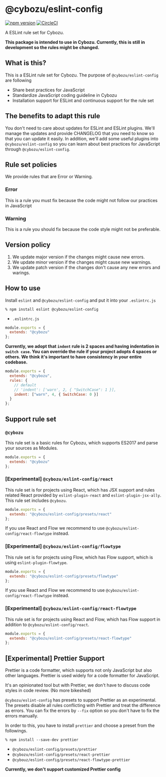 # @cybozu/eslint-config

[![npm version](https://badge.fury.io/js/%40cybozu%2Feslint-config.svg)](https://badge.fury.io/js/%40cybozu%2Feslint-config)
[![CircleCI](https://circleci.com/gh/cybozu/eslint-config.svg?style=shield)](https://circleci.com/gh/cybozu/eslint-config)

A ESLint rule set for Cybozu.

**This package is intended to use in Cybozu. Currently, this is still in development so the rules might be changed.**

## What is this?

This is a ESLint rule set for Cybozu.
The purpose of `@cybozu/eslint-config` are following

- Share best practices for JavaScript
- Standardize JavaScript coding guideline in Cybozu
- Installation support for ESLint and continuous support for the rule set

## The benefits to adapt this rule

You don't need to care about updates for ESLint and ESLint plugins.
We'll manage the updates and provide CHANGELOG that you need to know so that you can update it easily.
In addition, we'll add some useful plugins into `@cybozu/eslint-config` so you can learn about best practices for JavaScript through `@cybozu/eslint-config`.

## Rule set policies

We provide rules that are Error or Warning.

### Error

This is a rule you must fix because the code might not follow our practices in JavaScript

### Warning

This is a rule you should fix because the code style might not be preferable.

## Version policy

1.  We update major version if the changes might cause new errors.
1.  We update minor version if the changes might cause new warnings.
1.  We update patch version if the changes don't cause any new errors and warings.

## How to use

Install `eslint` and `@cybozu/eslint-config` and put it into your `.eslintrc.js`

```
% npm install eslint @cybozu/eslint-config
```

- `.eslintrc.js`

```js
module.exports = {
  extends: "@cybozu"
};
```

**Currently, we adopt that `indent` rule is 2 spaces and having indentation in `switch case`.
You can override the rule if your project adopts 4 spaces or others.
We think it's important to have consistency in your entire codebase.**

```js
module.exports = {
  extends: "@cybozu",
  rules: {
    // default
    // 'indent': ['warn', 2, { "SwitchCase": 1 }],
    indent: ["warn", 4, { SwitchCase: 0 }]
  }
};
```

## Support rule set

### `@cybozu`

This rule set is a basic rules for Cybozu, which supports ES2017 and parse your sources as Modules.

```js
module.exports = {
  extends: "@cybozu"
};
```

### [Experimental] `@cybozu/eslint-config/react`

This rule set is for projects using React, which has JSX support and rules related React provided by `eslint-plugin-react` and `eslint-plugin-jsx-ally`.
This rule set includes `@cybozu`.

```js
module.exports = {
  extends: "@cybozu/eslint-config/presets/react"
};
```

If you use React and Flow we recommend to use `@cybozu/eslint-config/react-flowtype` instead.

### [Experimental] `@cybozu/eslint-config/flowtype`

This rule set is for projects using Flow, which has Flow support, which is using `eslint-plugin-flowtype`.

```js
module.exports = {
  extends: "@cybozu/eslint-config/presets/flowtype"
};
```

If you use React and Flow we recommend to use `@cybozu/eslint-config/react-flowtype` instead.

### [Experimental] `@cybozu/eslint-config/react-flowtype`

This rule set is for projects using React and Flow, which has Flow support in addition to `@cybozu/eslint-config/react`.

```js
module.exports = {
  extends: "@cybozu/eslint-config/presets/react-flowtype"
};
```

## [Experimental] Prettier Support

Prettier is a code formatter, which supports not only JavaScript but also other languages.
Prettier is used widely for a code formatter for JavaScript.

It's an opinionated tool but with Prettier, we don't have to discuss code styles in code review.
(No more bikeshed)

`@cybozu/eslint-config` has presets to support Prettier as an experimental.
The presets disable all rules conflicting with Prettier and treat the difference as errors.
You can fix the errors by `--fix` option so you don't have to fix the errors manually.

In order to this, you have to install `prettier` and choose a preset from the followings.

```
% npm install --save-dev prettier
```

- `@cybozu/eslint-config/presets/prettier`
- `@cybozu/eslint-config/presets/react-prettier`
- `@cybouz/eslint-config/presets/react-flowtype-prettier`

**Currently, we don't support customized Prettier config**

